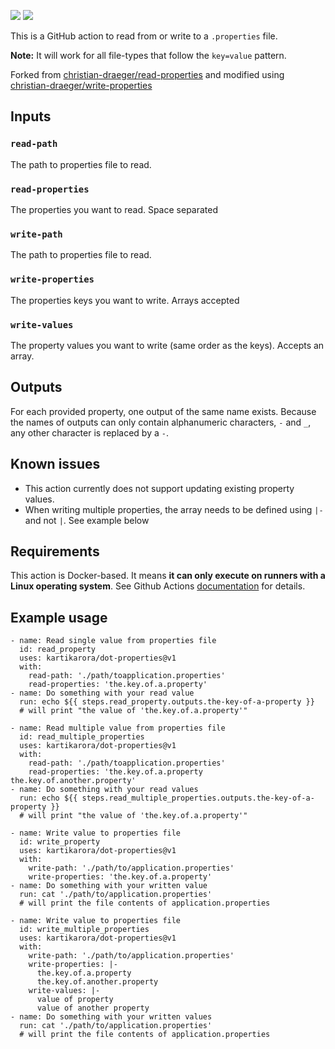 <a href="https://github.com/kartikarora/dot-properties/blob/master/.github/workflows/main.yml">![](https://github.com/kartikarora/dot-properties/actions/workflows/main.yml/badge.svg?branch=master)</a>
<a href="https://github.com/kartikarora/dot-properties/releases">![](https://img.shields.io/github/v/release/kartikarora/dot-properties)</a>

This is a GitHub action to read from or write to a `.properties` file.

**Note:** It will work for all file-types that follow the `key=value` pattern.

Forked from [christian-draeger/read-properties](https://github.com/christian-draeger/read-properties/) and modified using [christian-draeger/write-properties](https://github.com/christian-draeger/write-properties)

## Inputs

### `read-path`

The path to properties file to read.

### `read-properties`

The properties you want to read. Space separated

### `write-path`

The path to properties file to read.

### `write-properties`

The properties keys you want to write. Arrays accepted

### `write-values`

The property values you want to write (same order as the keys). Accepts an array.

## Outputs

For each provided property, one output of the same name exists. Because the names of outputs can only contain alphanumeric characters, `-` and `_`, any other character is replaced by a `-`.

## Known issues

- This action currently does not support updating existing property values.
- When writing multiple properties, the array needs to be defined using `|-` and not `|`. See example below

## Requirements

This action is Docker-based. It means **it can only execute on runners with a Linux operating system**.
See Github Actions [documentation](https://docs.github.com/en/actions/creating-actions/about-actions#docker-container-actions) for details.

## Example usage

    - name: Read single value from properties file
      id: read_property
      uses: kartikarora/dot-properties@v1
      with:
        read-path: './path/toapplication.properties'
        read-properties: 'the.key.of.a.property'
    - name: Do something with your read value
      run: echo ${{ steps.read_property.outputs.the-key-of-a-property }}
      # will print "the value of 'the.key.of.a.property'"

    - name: Read multiple value from properties file
      id: read_multiple_properties
      uses: kartikarora/dot-properties@v1
      with:
        read-path: './path/toapplication.properties'
        read-properties: 'the.key.of.a.property the.key.of.another.property'
    - name: Do something with your read values
      run: echo ${{ steps.read_multiple_properties.outputs.the-key-of-a-property }}
      # will print "the value of 'the.key.of.a.property'"

    - name: Write value to properties file
      id: write_property
      uses: kartikarora/dot-properties@v1
      with:
        write-path: './path/to/application.properties'
        write-properties: 'the.key.of.a.property'
    - name: Do something with your written value
      run: cat './path/to/application.properties'
      # will print the file contents of application.properties

    - name: Write value to properties file
      id: write_multiple_properties
      uses: kartikarora/dot-properties@v1
      with:
        write-path: './path/to/application.properties'
        write-properties: |-
          the.key.of.a.property
          the.key.of.another.property
        write-values: |-
          value of property
          value of another property
    - name: Do something with your written values
      run: cat './path/to/application.properties'
      # will print the file contents of application.properties
